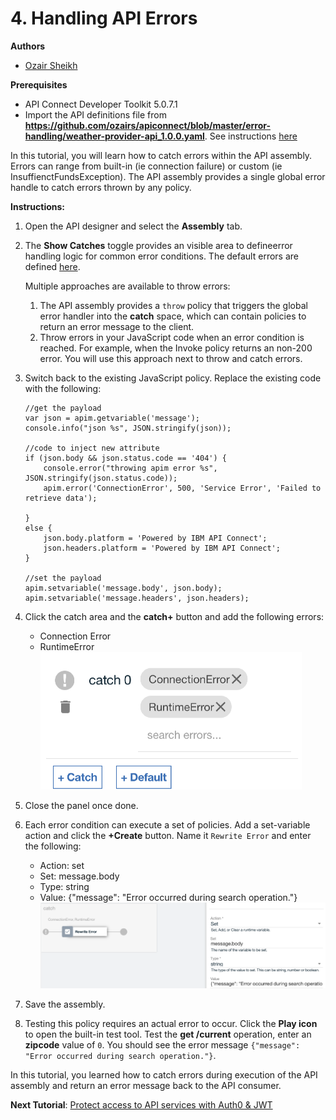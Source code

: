 # 4. Handling API Errors

**Authors** 
* [Ozair Sheikh](https://github.com/ozairs)

**Prerequisites**

* API Connect Developer Toolkit 5.0.7.1
* Import the API definitions file from **https://github.com/ozairs/apiconnect/blob/master/error-handling/weather-provider-api_1.0.0.yaml**. See instructions [here](https://www.ibm.com/support/knowledgecenter/SSMNED_5.0.0/com.ibm.apic.apionprem.doc/create_api_swagger.html)

In this tutorial, you will learn how to catch errors within the API assembly. Errors can range from built-in (ie connection failure) or custom (ie InsuffienctFundsException). The API assembly provides a single global error handle to catch errors thrown by any policy.

**Instructions:** 

1. Open the API designer and select the **Assembly** tab.
2. The **Show Catches** toggle provides an visible area to defineerror handling logic for common error conditions. The default errors are defined [here](http://www.ibm.com/support/knowledgecenter/SSMNED_5.0.0/com.ibm.apic.toolkit.doc/ref_toolkit_catch_errors.html). 

	Multiple approaches are available to throw errors:
	1. The API assembly provides a `throw` policy that triggers the global error handler into the **catch** space, which can contain policies to return an error message to the client.
	2. Throw errors in your JavaScript code when an error condition is reached. For example, when the Invoke policy returns an non-200 error. You will use this approach next to throw and catch errors.
3. Switch back to the existing JavaScript policy. Replace the existing code with the following:
	```
	//get the payload
	var json = apim.getvariable('message');
	console.info("json %s", JSON.stringify(json));

	//code to inject new attribute 
	if (json.body && json.status.code == '404') {
		console.error("throwing apim error %s", JSON.stringify(json.status.code));
		apim.error('ConnectionError', 500, 'Service Error', 'Failed to retrieve data');
		
	}
	else {
		json.body.platform = 'Powered by IBM API Connect';
		json.headers.platform = 'Powered by IBM API Connect';
	}

	//set the payload
	apim.setvariable('message.body', json.body);
	apim.setvariable('message.headers', json.headers);
	```
4. Click the catch area and the **catch+** button and add the following errors:
	* Connection Error
	* RuntimeError
	![alt](images/catch.png)
5. Close the panel once done.
6. Each error condition can execute a set of policies. Add a set-variable action and click the **+Create** button. Name it `Rewrite Error` and enter the following:
	* Action: set
	* Set: message.body
	* Type: string
	* Value: {"message": "Error occurred during search operation."}
	![alt](images/error-setvar.png)
6. Save the assembly.
7. Testing this policy requires an actual error to occur. Click the **Play icon** to open the built-in test tool. Test the **get /current** operation, enter an **zipcode** value of `0`. You should see the error message `{"message": "Error occurred during search operation."}`.

In this tutorial, you learned how to catch errors during execution of the API assembly and return an error message back to the API consumer.

**Next Tutorial**: [Protect access to API services with Auth0 & JWT](../master/jwt/README.md)